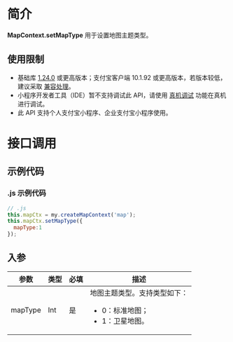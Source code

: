 # 简介
**MapContext.setMapType** 用于设置地图主题类型。

## 使用限制

- 基础库 [1.24.0](https://opendocs.alipay.com/mini/framework/lib) 或更高版本；支付宝客户端 10.1.92 或更高版本，若版本较低，建议采取 [兼容处理](https://opendocs.alipay.com/mini/framework/compatibility)。
- 小程序开发者工具（IDE）暂不支持调试此 API，请使用 [真机调试](https://opendocs.alipay.com/mini/ide/remote-debug) 功能在真机进行调试。
- 此 API 支持个人支付宝小程序、企业支付宝小程序使用。

# 接口调用

## 示例代码

### .js 示例代码
```javascript
// .js
this.mapCtx = my.createMapContext('map');
this.mapCtx.setMapType({
  mapType:1
});
```

## 入参
| **参数** | **类型** | **必填** | **描述** |
| --- | --- | --- | --- |
| mapType | Int | 是 | 地图主题类型。支持类型如下：<ul><li>0：标准地图；</li><li>1：卫星地图。</li></ul> |

